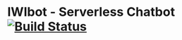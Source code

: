 # IWIbot - Serverless Chatbot   [![Build Status](https://travis-ci.com/Nickkr/IWIbot.svg?token=7UzPQ3m5SA54xynmZqrs&branch=master)](https://travis-ci.com/Nickkr/IWIbot)


